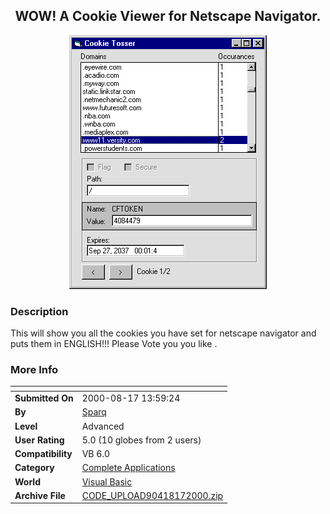 ﻿<div align="center">

## WOW\! A Cookie Viewer for Netscape Navigator\.

<img src="PIC2000817143589513.gif">
</div>

### Description

This will show you all the cookies you have set for netscape navigator and puts them in ENGLISH!!! Please Vote you you like .
 
### More Info
 


<span>             |<span>
---                |---
**Submitted On**   |2000-08-17 13:59:24
**By**             |[Sparq](https://github.com/Planet-Source-Code/PSCIndex/blob/master/ByAuthor/sparq.md)
**Level**          |Advanced
**User Rating**    |5.0 (10 globes from 2 users)
**Compatibility**  |VB 6\.0
**Category**       |[Complete Applications](https://github.com/Planet-Source-Code/PSCIndex/blob/master/ByCategory/complete-applications__1-27.md)
**World**          |[Visual Basic](https://github.com/Planet-Source-Code/PSCIndex/blob/master/ByWorld/visual-basic.md)
**Archive File**   |[CODE\_UPLOAD90418172000\.zip](https://github.com/Planet-Source-Code/sparq-wow-a-cookie-viewer-for-netscape-navigator__1-10757/archive/master.zip)









